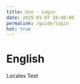 ```yaml
---
title: Use - Login
date: 2025-01-07 19:00:00
permalink: /guide/login
hot: true
---
```


# English

Locales Test